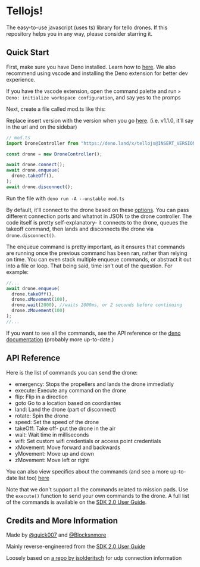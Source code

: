 # Tellojs!
The easy-to-use javascript (uses ts) library for tello drones. If this repository helps you in any way, please consider starring it.

## Quick Start

First, make sure you have Deno installed. Learn how to [here](https://deno.com/manual@v1.11.0/getting_started/installation). We also recommend using vscode and installing the Deno extension for better dev experience.

If you have the vscode extension, open the command palette and run `> Deno: initialize workspace configuration`, and say yes to the promps

Next, create a file called mod.ts like this:

Replace insert version with the version when you go [here](https://deno.land/x/tellojs). (i.e. v1.1.0, it'll say in the url and on the sidebar)
```ts
// mod.ts
import DroneController from "https://deno.land/x/tellojs@INSERT_VERSION/mod.ts";

const drone = new DroneController();

await drone.connect();
await drone.enqueue(
  drone.takeOff(),
);
await drone.disconnect();
```

Run the file with `deno run -A --unstable mod.ts`

By default, it'll connect to the drone based on these [options](https://github.com/quick007/tellojs/blob/v1.1.0/src/defaultoptions.json). You can pass different connection ports and whatnot in JSON to the drone controller. The code itself is pretty self-explanatory- it connects to the drone, queues the takeoff command, then lands and disconnects the drone via `drone.disconnect()`. 

The enqueue command is pretty important, as it ensures that commands are running once the previous command has been ran, rather than relying on time. You can even stack multiple enqueue commands, or abstract it out into a file or loop. That being said, time isn't out of the question. For example:

```ts
//...
await drone.enqueue(
  drone.takeOff(),
  drone.xMovement(100),
  drone.wait(2000), //waits 2000ms, or 2 seconds before continuing
  drone.zMovement(100)
);
//...
```

If you want to see all the commands, see the API reference or the [deno documentation](https://deno.land/x/tellojs@v1.0.2/src/cmds/mod.ts) (probably more up-to-date.)

## API Reference

Here is the list of commands you can send the drone:

- emergency: Stops the propellers and lands the drone immediatly
- execute: Execute any command on the drone
- flip: Flip in a direction
- goto Go to a location based on coordiantes
- land: Land the drone (part of disconnect)
- rotate: Spin the drone
- speed: Set the speed of the drone
- takeOff: Take off- put the drone in the air
- wait: Wait time in milliseconds
- wifi: Set custom wifi credentials or access point credentials
- xMovement: Move forward and backwards
- yMovement: Move up and down
- zMovement: Move left or right

You can also view specifics about the commands (and see a more up-to-date list too) [here](https://deno.land/x/tellojs@v1.0.2/src/cmds/mod.ts)

Note that we don't support all the commands related to mission pads. Use the `execute()` function to send your own commands to the drone. A full list of the commands is available on the [SDK 2.0 User Guide](https://dl-cdn.ryzerobotics.com/downloads/Tello/Tello%20SDK%202.0%20User%20Guide.pdf).

## Credits and More Information

Made by [@quick007](https://github.com/quick007) and [@Blocksnmore](https://github.com/Blocksnmore)

Mainly reverse-engineered from the [SDK 2.0 User Guide](https://dl-cdn.ryzerobotics.com/downloads/Tello/Tello%20SDK%202.0%20User%20Guide.pdf)

Loosely based on [a repo by jsolderitsch](https://github.com/jsolderitsch/tello-nodejs/blob/master/TelloConsole.js) for udp connection information

